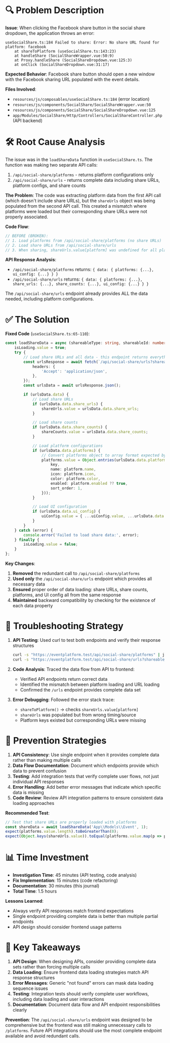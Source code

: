 # 🔍 Problem Description

**Issue**: When clicking the Facebook share button in the social share dropdown, the application throws an error:
```
useSocialShare.ts:184 Failed to share: Error: No share URL found for platform: facebook
    at shareToPlatform (useSocialShare.ts:143:23)
    at handleShare (SocialShareWrapper.vue:50:9)
    at Proxy.handleShare (SocialShareDropdown.vue:125:3)
    at onClick (SocialShareDropdown.vue:31:17)
```

**Expected Behavior**: Facebook share button should open a new window with the Facebook sharing URL populated with the event details.

**Files Involved**:
- `resources/js/composables/useSocialShare.ts:184` (error location)
- `resources/js/components/SocialShare/SocialShareWrapper.vue:50`
- `resources/js/components/SocialShare/SocialShareDropdown.vue:125`
- `app/Modules/SocialShare/Http/Controllers/SocialShareController.php` (API backend)

# 🛠️ Root Cause Analysis

The issue was in the `loadShareData` function in `useSocialShare.ts`. The function was making two separate API calls:

1. `/api/social-share/platforms` - returns platform configurations only
2. `/api/social-share/urls` - returns complete data including share URLs, platform configs, and share counts

**The Problem**: The code was extracting platform data from the first API call (which doesn't include share URLs), but the `shareUrls` object was being populated from the second API call. This created a mismatch where platforms were loaded but their corresponding share URLs were not properly associated.

**Code Flow**:
```typescript
// BEFORE (BROKEN):
// 1. Load platforms from /api/social-share/platforms (no share URLs)
// 2. Load share URLs from /api/social-share/urls
// 3. When sharing, shareUrls.value[platform] was undefined for all platforms
```

**API Response Analysis**:
- `/api/social-share/platforms` returns: `{ data: { platforms: {...}, ui_config: {...} } }`
- `/api/social-share/urls` returns: `{ data: { platforms: {...}, share_urls: {...}, share_counts: {...}, ui_config: {...} } }`

The `/api/social-share/urls` endpoint already provides ALL the data needed, including platform configurations.

# ✅ The Solution

**Fixed Code** (`useSocialShare.ts:65-110`):
```typescript
const loadShareData = async (shareableType: string, shareableId: number) => {
    isLoading.value = true;
    try {
        // Load share URLs and all data - this endpoint returns everything we need
        const urlsResponse = await fetch(`/api/social-share/urls?shareable_type=${encodeURIComponent(shareableType)}&shareable_id=${shareableId}`, {
            headers: {
                'Accept': 'application/json',
            },
        });
        const urlsData = await urlsResponse.json();

        if (urlsData.data) {
            // Load share URLs
            if (urlsData.data.share_urls) {
                shareUrls.value = urlsData.data.share_urls;
            }

            // Load share counts
            if (urlsData.data.share_counts) {
                shareCounts.value = urlsData.data.share_counts;
            }

            // Load platform configurations
            if (urlsData.data.platforms) {
                // Convert platforms object to array format expected by components
                platforms.value = Object.entries(urlsData.data.platforms).map(([key, platform]: [string, any]) => ({
                    key,
                    name: platform.name,
                    icon: platform.icon,
                    color: platform.color,
                    enabled: platform.enabled ?? true,
                    sort_order: 1,
                }));
            }

            // Load UI configuration
            if (urlsData.data.ui_config) {
                uiConfig.value = { ...uiConfig.value, ...urlsData.data.ui_config };
            }
        }
    } catch (error) {
        console.error('Failed to load share data:', error);
    } finally {
        isLoading.value = false;
    }
};
```

**Key Changes**:
1. **Removed** the redundant call to `/api/social-share/platforms`
2. **Used only** the `/api/social-share/urls` endpoint which provides all necessary data
3. **Ensured** proper order of data loading: share URLs, share counts, platforms, and UI config all from the same response
4. **Maintained** backward compatibility by checking for the existence of each data property

# 🔬 Troubleshooting Strategy

1. **API Testing**: Used curl to test both endpoints and verify their response structures
   ```bash
   curl -s "https://eventplatform.test/api/social-share/platforms" | jq
   curl -s "https://eventplatform.test/api/social-share/urls?shareable_type=App%5CModels%5CEvent&shareable_id=1" | jq
   ```

2. **Code Analysis**: Traced the data flow from API to frontend:
   - Verified API endpoints return correct data
   - Identified the mismatch between platform loading and URL loading
   - Confirmed the `/urls` endpoint provides complete data set

3. **Error Debugging**: Followed the error stack trace:
   - `shareToPlatform()` → checks `shareUrls.value[platform]`
   - `shareUrls` was populated but from wrong timing/source
   - Platform keys existed but corresponding URLs were missing

# 🚫 Prevention Strategies

1. **API Consistency**: Use single endpoint when it provides complete data rather than making multiple calls
2. **Data Flow Documentation**: Document which endpoints provide which data to prevent confusion
3. **Testing**: Add integration tests that verify complete user flows, not just individual API responses
4. **Error Handling**: Add better error messages that indicate which specific data is missing
5. **Code Review**: Review API integration patterns to ensure consistent data loading approaches

**Recommended Test**:
```typescript
// Test that share URLs are properly loaded with platforms
const shareData = await loadShareData('App\\Models\\Event', 1);
expect(platforms.value.length).toBeGreaterThan(0);
expect(Object.keys(shareUrls.value)).toEqual(platforms.value.map(p => p.key));
```

# 📊 Time Investment

- **Investigation Time**: 45 minutes (API testing, code analysis)
- **Fix Implementation**: 15 minutes (code refactoring)
- **Documentation**: 30 minutes (this journal)
- **Total Time**: 1.5 hours

**Lessons Learned**:
- Always verify API responses match frontend expectations
- Single endpoint providing complete data is better than multiple partial endpoints
- API design should consider frontend usage patterns

# 🎯 Key Takeaways

1. **API Design**: When designing APIs, consider providing complete data sets rather than forcing multiple calls
2. **Data Loading**: Ensure frontend data loading strategies match API response structures
3. **Error Messages**: Generic "not found" errors can mask data loading sequence issues
4. **Testing**: Integration tests should verify complete user workflows, including data loading and user interactions
5. **Documentation**: Document data flow and API endpoint responsibilities clearly

**Prevention**: The `/api/social-share/urls` endpoint was designed to be comprehensive but the frontend was still making unnecessary calls to `/platforms`. Future API integrations should use the most complete endpoint available and avoid redundant calls.